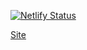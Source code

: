 [![Netlify Status](https://api.netlify.com/api/v1/badges/3244b198-6cab-48ad-8da5-441a75ec44fd/deploy-status)](https://app.netlify.com/sites/adoring-liskov-e5de93/deploys)

[Site](https://adoring-liskov-e5de93.netlify.com)
